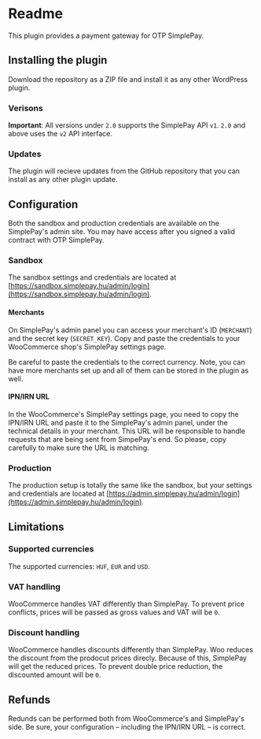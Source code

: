 # Readme

This plugin provides a payment gateway for OTP SimplePay.

## Installing the plugin

Download the repository as a ZIP file and install it as any other WordPress plugin.

### Verisons

**Important**: All versions under `2.0` supports the SimplePay API `v1`.
`2.0` and above uses the `v2` API interface.

### Updates

The plugin will recieve updates from the GitHub repository that you can install as any other plugin update.

## Configuration

Both the sandbox and production credentials are available on the SimplePay's admin site.
You may have access after you signed a valid contract with OTP SimplePay.

### Sandbox

The sandbox settings and credentials are located at [https://sandbox.simplepay.hu/admin/login](https://sandbox.simplepay.hu/admin/login).

#### Merchants

On SimplePay's admin panel you can access your merchant's ID (`MERCHANT`) and the secret key (`SECRET_KEY`).
Copy and paste the credentials to your WooCommerce shop's SimplePay settings page.

Be careful to paste the credentials to the correct currency.
Note, you can have more merchants set up and all of them can be stored in the plugin as well.

#### IPN/IRN URL

In the WooCommerce's SimplePay settings page, you need to copy the IPN/IRN URL and paste it to the SimplePay's admin panel,
under the technical details in your merchant. This URL will be responsible to handle requests that are being sent from SimpePay's end.
So please, copy carefully to make sure the URL is matching.

### Production

The production setup is totally the same like the sandbox, but your settings and credentials are located at
[https://admin.simplepay.hu/admin/login](https://admin.simplepay.hu/admin/login).

## Limitations

### Supported currencies

The supported currencies: `HUF`, `EUR` and `USD`.

### VAT handling

WooCommerce handles VAT differently than SimplePay.
To prevent price conflicts, prices will be passed as gross values and VAT will be `0`.

### Discount handling

WooCommerce handles discounts differently than SimplePay.
Woo reduces the discount from the prodocut prices direcly.
Because of this, SimplePay will get the reduced prices.
To prevent double price reduction, the discounted amount will be `0`.

## Refunds

Redunds can be performed both from WooCommerce's and SimplePay's side.
Be sure, your configuration – including the IPN/IRN URL – is correct.
